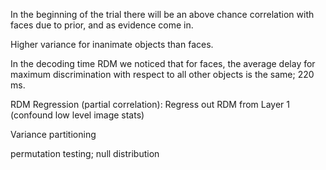 
In the beginning of the trial there will be an above chance correlation with faces due to prior, and as evidence come in.

Higher variance for inanimate objects than faces.

In the decoding time RDM we noticed that for faces, the average delay for maximum discrimination with respect to all other objects is the same; 220 ms.

RDM Regression (partial correlation): Regress out RDM from Layer 1 (confound low level image stats)

Variance partitioning

permutation testing; null distribution
